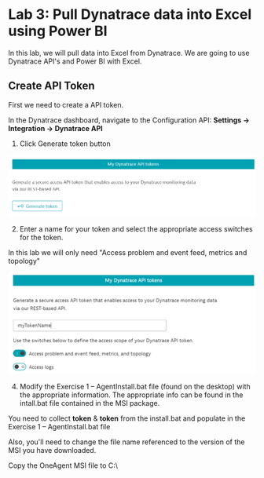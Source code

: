 
# Lab 3: Pull Dynatrace data into Excel using Power BI

In this lab, we will pull data into Excel from Dynatrace. We are going to use Dynatrace API's and Power BI with Excel.

## Create API Token

First we need to create a API token.

In the Dynatrace dashboard, navigate to the Configuration API: **Settings -> Integration -> Dynatrace API**

1. Click Generate token button

![Generate Token](/img/gen-token-button.png)

2. Enter a name for your token and select the appropriate access switches for the token.

In this lab we will only need "Access problem and event feed, metrics and topology"

![Add Token Name](/img/gen-my-token.png)

4. Modify the Exercise 1 – AgentInstall.bat file (found on the desktop) with the appropriate information. The appropriate info can be found in the intall.bat file contained in the MSI package.

You need to collect **token** & **token** from the install.bat and populate in the Exercise 1 – AgentInstall.bat file

Also, you'll need to change the file name referenced to the version of the MSI you have downloaded.

Copy the OneAgent MSI file to C:\